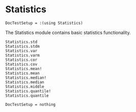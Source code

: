# Statistics

```@meta
DocTestSetup = :(using Statistics)
```

The Statistics module contains basic statistics functionality.

```@docs
Statistics.std
Statistics.stdm
Statistics.var
Statistics.varm
Statistics.cor
Statistics.cov
Statistics.mean!
Statistics.mean
Statistics.median!
Statistics.median
Statistics.middle
Statistics.quantile!
Statistics.quantile
```

```@meta
DocTestSetup = nothing
```
